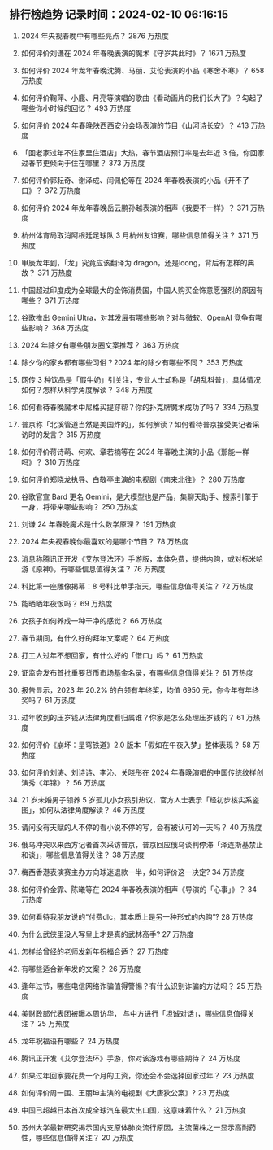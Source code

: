 
## 排行榜趋势 记录时间：2024-02-10 06:16:15
  
  1. 2024 年央视春晚中有哪些亮点？ 2876 万热度
    
  2. 如何评价刘谦在 2024 年春晚表演的魔术《守岁共此时》？ 1671 万热度
    
  3. 如何评价 2024 年龙年春晚沈腾、马丽、艾伦表演的小品《寒舍不寒》？ 658 万热度
    
  4. 如何评价鞠萍、小鹿、月亮等演唱的歌曲《看动画片的我们长大了》？勾起了哪些你小时候的回忆？ 493 万热度
    
  5. 如何评价 2024 年春晚陕西西安分会场表演的节目《山河诗长安》？ 413 万热度
    
  6. 「回老家过年不住家里住酒店」大热，春节酒店预订率是去年近 3 倍，你回家过春节更倾向于住在哪里？ 373 万热度
    
  7. 如何评价郭耘奇、谢泽成、闫佩伦等在 2024 年春晚表演的小品《开不了口》？ 372 万热度
    
  8. 如何评价 2024 年龙年春晚岳云鹏孙越表演的相声《我要不一样》？ 371 万热度
    
  9. 杭州体育局取消阿根廷足球队 3 月杭州友谊赛，哪些信息值得关注？ 371 万热度
    
  10. 甲辰龙年到，「龙」究竟应该翻译为 dragon，还是loong，背后有怎样的典故？ 371 万热度
    
  11. 中国超过印度成为全球最大的金饰消费国，中国人购买金饰意愿强烈的原因有哪些？ 371 万热度
    
  12. 谷歌推出 Gemini Ultra，对其发展有哪些影响？对与微软、OpenAI 竞争有哪些影响？ 368 万热度
    
  13. 2024 年除夕有哪些朋友圈文案推荐？ 363 万热度
    
  14. 除夕你的家乡都有哪些习俗？2024 年的除夕有哪些不同？ 353 万热度
    
  15. 网传 3 种饮品是「假牛奶」引关注，专业人士却称是「胡乱科普」，具体情况如何？怎样从科学角度解读？ 348 万热度
    
  16. 如何看待春晚魔术中尼格买提穿帮？你的扑克牌魔术成功了吗？ 334 万热度
    
  17. 普京称「北溪管道当然是美国炸的」，如何解读？如何看待普京接受美记者采访时的发言？ 315 万热度
    
  18. 如何评价蒋诗萌、何欢、章若楠等在 2024 年春晚主演的小品《那能一样吗》？ 310 万热度
    
  19. 如何评价郑晓龙执导、白敬亭主演的电视剧《南来北往》？ 280 万热度
    
  20. 谷歌官宣 Bard 更名 Gemini，是大模型也是产品，集聊天助手、搜索引擎于一身，将带来哪些影响？ 250 万热度
    
  21. 刘谦 24 年春晚魔术是什么数学原理？ 191 万热度
    
  22. 2024 年央视春晚你最喜欢的是哪个节目？ 78 万热度
    
  23. 消息称腾讯正开发《艾尔登法环》手游版，本体免费，提供内购，或对标米哈游《原神》，有哪些信息值得关注？ 76 万热度
    
  24. 科比第一座雕像揭幕：8 号科比单手指天，哪些信息值得关注？ 72 万热度
    
  25. 能晒晒年夜饭吗？ 69 万热度
    
  26. 女孩子如何养成一种干净的感觉？ 66 万热度
    
  27. 春节期间，有什么好的拜年文案呢？ 64 万热度
    
  28. 打工人过年不想回家，有什么好的「借口」吗？ 61 万热度
    
  29. 证监会发布首批重要货币市场基金名录，有哪些信息值得关注？ 61 万热度
    
  30. 报告显示，2023 年 20.2% 的白领有年终奖，均值 6950 元，你今年有年终奖吗？ 61 万热度
    
  31. 过年收到的压岁钱从法律角度看归属谁？你家是怎么处理压岁钱的？ 61 万热度
    
  32. 如何评价《崩坏：星穹铁道》2.0 版本「假如在午夜入梦」整体表现？ 58 万热度
    
  33. 如何评价刘涛、刘诗诗、李沁、关晓彤在 2024 年春晚演唱的中国传统纹样创演秀《年锦》？ 56 万热度
    
  34. 21 岁未婚男子领养 5 岁孤儿小女孩引热议，官方人士表示「经初步核实系盗图」，如何从法律角度解读？ 46 万热度
    
  35. 请问没有天赋的人不停的看小说不停的写，会有被认可的一天吗？ 40 万热度
    
  36. 俄乌冲突以来西方记者首次采访普京，普京回应俄乌谈判停滞「泽连斯基禁止和谈」，哪些信息值得关注？ 38 万热度
    
  37. 梅西香港表演赛主办方向球迷退款一半，如何评价这一决定? 34 万热度
    
  38. 如何评价金霏、陈曦等在 2024 年春晚表演的相声《导演的「心事」》？ 34 万热度
    
  39. 如何看待我朋友说的“付费dlc，其本质上是另一种形式的内购”? 28 万热度
    
  40. 为什么武侠里没人写皇上才是真的武林高手? 27 万热度
    
  41. 怎样给曾经的老师发新年祝福合适？ 27 万热度
    
  42. 有哪些适合新年发的文案？ 26 万热度
    
  43. 逢年过节，哪些电信网络诈骗值得警惕？有什么识别诈骗的方法吗？ 25 万热度
    
  44. 美财政部代表团被曝本周访华， 与中方进行「坦诚对话」，哪些信息值得关注？ 25 万热度
    
  45. 龙年祝福语有哪些？ 24 万热度
    
  46. 腾讯正开发《艾尔登法环》手游，你对该游戏有哪些期待？ 24 万热度
    
  47. 如果过年回家要花费一个月的工资，你还会不会选择回家过年？ 23 万热度
    
  48. 如何评价周一围、王丽坤主演的电视剧《大唐狄公案》? 23 万热度
    
  49. 中国已超越日本首次成全球汽车最大出口国，这意味着什么？ 21 万热度
    
  50. 苏州大学最新研究揭示国内支原体肺炎流行原因，主流菌株之一显示高耐药性，哪些信息值得关注？ 20 万热度
    